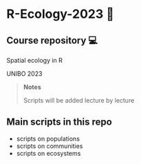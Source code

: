 # R-Ecology-2023 👾
## Course repository 💻
Spatial ecology in R 

UNIBO 2023
> **Notes**
>
> Scripts will be added lecture by lecture

## Main scripts in this repo
+ scripts on populations
+ scripts on communities
+ scripts on ecosystems
